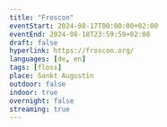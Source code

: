 ```yaml
---
title: "Froscon"
eventStart: 2024-08-17T00:00:00+02:00
eventEnd: 2024-08-18T23:59:59+02:00
draft: false
hyperlink: https://froscon.org/
languages: [de, en]
tags: [floss]
place: Sankt Augustin
outdoor: false
indoor: true
overnight: false
streaming: true
---
```


